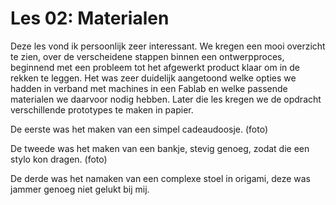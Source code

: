 
# Les 02: Materialen

Deze les vond ik persoonlijk zeer interessant. We kregen een mooi overzicht te zien, over de verscheidene stappen binnen een ontwerpproces, beginnend met een probleem tot het afgewerkt product klaar om in de rekken te leggen. Het was zeer duidelijk aangetoond welke opties we hadden in verband met machines in een Fablab en welke passende materialen we daarvoor nodig hebben. Later die les kregen we de opdracht verschillende prototypes te maken in papier. 

De eerste was het maken van een simpel cadeaudoosje. 
(foto) 

De tweede was het maken van een bankje, stevig genoeg, zodat die een stylo kon dragen. 
(foto) 

De derde was het namaken van een complexe stoel in origami, deze was jammer genoeg niet gelukt bij mij. 

